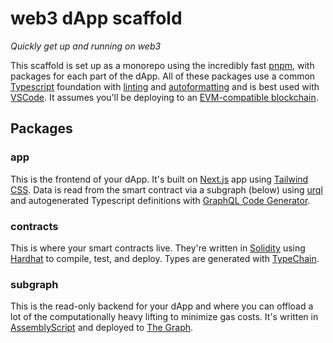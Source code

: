 # web3 dApp scaffold

_Quickly get up and running on web3_

This scaffold is set up as a monorepo using the incredibly fast [pnpm](https://pnpm.io/), with packages for each part of the dApp. All of these packages use  a common [Typescript](https://www.typescriptlang.org/) foundation with [linting](https://eslint.org/) and [autoformatting](https://prettier.io/) and is best used with [VSCode](https://code.visualstudio.com/). It assumes you'll be deploying to an [EVM-compatible blockchain](https://chainlist.org/).

## Packages

### app

This is the frontend of your dApp. It's built on [Next.js](https://nextjs.org/) app using [Tailwind CSS](https://tailwindcss.com/). Data is read from the smart contract via a subgraph (below) using [urql](https://formidable.com/open-source/urql/) and autogenerated Typescript definitions with [GraphQL Code Generator](https://www.graphql-code-generator.com/).

### contracts

This is where your smart contracts live. They're written in [Solidity](https://docs.soliditylang.org/) using [Hardhat](https://hardhat.org/) to compile, test, and deploy. Types are generated with [TypeChain](https://github.com/dethcrypto/TypeChain).

### subgraph

This is the read-only backend for your dApp and where you can offload a lot of the computationally heavy lifting to minimize gas costs. It's written in [AssemblyScript](https://www.assemblyscript.org/) and deployed to [The Graph](https://thegraph.com/).
